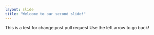 ```yaml
---
layout: slide
title: "Welcome to our second slide!"
---
```

This is a test for change post pull request
Use the left arrow to go back!
